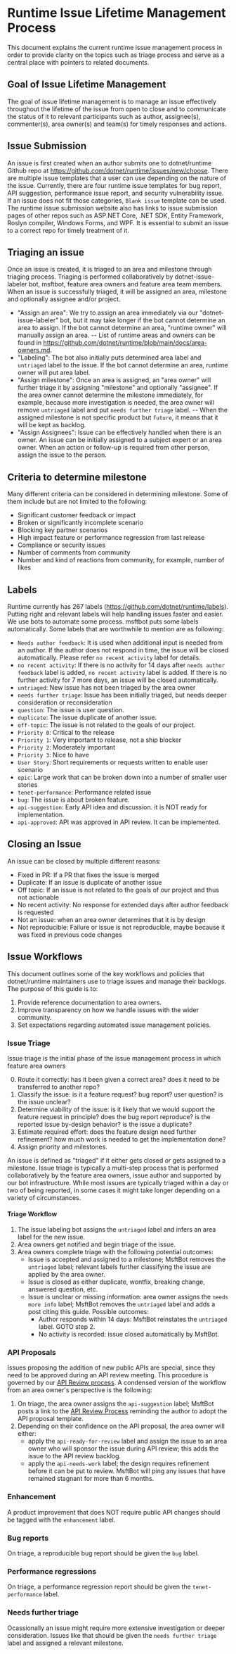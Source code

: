 # Runtime Issue Lifetime Management Process

This document explains the current runtime issue management process in order to provide clarity on the topics such as triage process and serve as a central place with pointers to related documents.

## Goal of Issue Lifetime Management

The goal of issue lifetime management is to manage an issue effectively throughout the lifetime of the issue from open to close and to communicate the status of it to relevant participants such as author, assignee(s), commenter(s), area owner(s) and team(s) for timely responses and actions.

## Issue Submission

An issue is first created when an author submits one to dotnet/runtime Github repo at https://github.com/dotnet/runtime/issues/new/choose. There are multiple issue templates that a user can use depending on the nature of the issue. Currently, there are four runtime issue templates for bug report, API suggestion, performance issue report, and security vulnerability issue. If an issue does not fit those categories, `Blank issue` template can be used. 
The runtime issue submission website also has links to issue submission pages of other repos such as ASP.NET Core, .NET SDK, Entity Framework, Roslyn compiler, Windows Forms, and WPF. It is essential to submit an issue to a correct repo for timely treatment of it.

## Triaging an issue

Once an issue is created, it is triaged to an area and milestone through triaging process. Triaging is performed collaboratively by dotnet-issue-labeler bot, msftbot, feature area owners and feature area team members. When an issue is successfully triaged, it will be assigned an area, milestone and optionally assignee and/or project.
- "Assign an area": We try to assign an area immediately via our "dotnet-issue-labeler" bot, but it may take longer if the bot cannot determine an area to assign. If the bot cannot determine an area, "runtime owner" will manually assign an area.
-- List of runtime areas and owners can be found in https://github.com/dotnet/runtime/blob/main/docs/area-owners.md.
- "Labeling": The bot also initially puts determined area label and `untriaged` label to the issue. If the bot cannot determine an area, runtime owner will put area label.
- "Assign milestone": Once an area is assigned, an "area owner" will further triage it by assigning "milestone" and optionally "assignee". If the area owner cannot determine the milestone immediately, for example, because more investigation is needed, the area owner will remove `untriaged` label and put `needs further triage` label.
-- When the assigned milestone is not specific product but `future`, it means that it will be kept as backlog.
- "Assign Assignees": Issue can be effectively handled when there is an owner. An issue can be initially assigned to a subject expert or an area owner. When an action or follow-up is required from other person, assign the issue to the person.

## Criteria to determine milestone

Many different criteria can be considered in determining milestone. Some of them include but are not limited to the following:
- Significant customer feedback or impact
- Broken or significantly incomplete scenario
- Blocking key partner scenarios
- High impact feature or performance regression from last release
- Compliance or security issues
- Number of comments from community
- Number and kind of reactions from community, for example, number of likes

## Labels

Runtime currently has 267 labels (https://github.com/dotnet/runtime/labels). Putting right and relevant labels will help handling issues faster and easier. We use bots to automate some process. msftbot puts some labels automatically.
Some labels that are worthwhile to mention are as following:
- `Needs author feedback`: It is used when additional input is needed from an author. If the author does not respond in time, the issue will be closed automatically. Please refer `no recent activity` label for details.
- `no recent activity`: If there is no activity for 14 days after `needs author feedback` label is added, `no recent activity` label is added. If there is no further activity for 7 more days, an issue will be closed automatically.
- `untriaged`: New issue has not been triaged by the area owner
- `needs further triage`: Issue has been initially triaged, but needs deeper consideration or reconsideration
- `question`: The issue is user question.
- `duplicate`: The issue duplicate of another issue.
- `off-topic`: The issue is not related to the goals of our project.
- `Priority 0`: Critical to the release
- `Priority 1`: Very important to release, not a ship blocker
- `Priority 2`: Moderately important
- `Priority 3`: Nice to have
- `User Story`: Short requirements or requests written to enable user scenario
- `epic`: Large work that can be broken down into a number of smaller user stories
- `tenet-performance`: Performance related issue
- `bug`: The issue is about broken feature.
- `api-suggestion`: Early API idea and discussion. it is NOT ready for implementation.
- `api-approved`: API was approved in API review. It can be implemented.

## Closing an Issue

An issue can be closed by multiple different reasons:
- Fixed in PR: If a PR that fixes the issue is merged
- Duplicate: If an issue is duplicate of another issue
- Off topic: If an issue is not related to the goals of our project and thus not actionable
- No recent activity: No response for extended days after author feedback is requested
- Not an issue: when an area owner determines that it is by design
- Not reproducible: Failure or issue is not reproducible, maybe because it was fixed in previous code changes

## Issue Workflows

This document outlines some of the key workflows and policies that dotnet/runtime maintainers use to triage issues and manage their backlogs. The purpose of this guide is to:

1. Provide reference documentation to area owners.
2. Improve transparency on how we handle issues with the wider community.
3. Set expectations regarding automated issue management policies.

### Issue Triage

Issue triage is the initial phase of the issue management process in which feature area owners

0. Route it correctly: has it been given a correct area? does it need to be transferred to another repo? 
1. Classify the issue: is it a feature request? bug report? user question? is the issue unclear?
2. Determine viability of the issue: is it likely that we would support the feature request in principle? does the bug report reproduce? is the reported issue by-design behavior? is the issue a duplicate?
3. Estimate required effort: does the feature design need further refinement? how much work is needed to get the implementation done?
4. Assign priority and milestones.

An issue is defined as "triaged" if it either gets closed _or_ gets assigned to a milestone. Issue triage is typically a multi-step process that is performed collaboratively by the feature area owners, issue author and supported by our bot infrastructure. While most issues are typically triaged within a day or two of being reported, in some cases it might take longer depending on a variety of circumstances.

#### Triage Workflow

1. The issue labeling bot assigns the `untriaged` label and infers an area label for the new issue.
2. Area owners get notified and begin triage of the issue. 
3. Area owners complete triage with the following potential outcomes:
   * Issue is accepted and assigned to a milestone; MsftBot removes the `untriaged` label; relevant labels further classifying the issue are applied by the area owner.
   * Issue is closed as either duplicate, wontfix, breaking change, answered question, etc.
   * Issue is unclear or missing information: area owner assigns the `needs more info` label; MsftBot removes the `untriaged` label and adds a post citing this guide. Possible outcomes:
     * Author responds within 14 days: MsftBot reinstates the `untriaged` label. GOTO step 2.
     * No activity is recorded: issue closed automatically by MsftBot.

### API Proposals

Issues proposing the addition of new public APIs are special, since they need to be approved during an API review meeting. This procedure is governed by our [API Review process](https://github.com/dotnet/runtime/blob/main/docs/project/api-review-process.md). A condensed version of the workflow from an area owner's perspective is the following:

1. On triage, the area owner assigns the `api-suggestion` label; MsftBot posts a link to the [API Review Process](https://github.com/dotnet/runtime/blob/main/docs/project/api-review-process.md) reminding the author to adopt the API proposal template.
2. Depending on their confidence on the API proposal, the area owner will either:
   * apply the `api-ready-for-review` label and assign the issue to an area owner who will sponsor the issue during API review; this adds the issue to the API review backlog.
   * apply the `api-needs-work` label; the design requires refinement before it can be put to review. MsftBot will ping any issues that have remained stagnant for more than 6 months.

### Enhancement

A product improvement that does NOT require public API changes should be tagged with the `enhancement` label.

### Bug reports

On triage, a reproducible bug report should be given the `bug` label.

### Performance regressions

On triage, a performance regression report should be given the `tenet-performance` label.

### Needs further triage

Ocassionally an issue might require more extensive investigation or deeper consideration. Issues like that should be given the `needs further triage` label and assigned a relevant milestone.